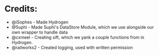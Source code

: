 # Credits:

- @iSophes - Made Hydrogen 
- @5uphi - Made Suphi's DataStore Module, which we use alongside our own wrapper to handle data
- @cxmeel - Creating sift, which we yank a couple functions from in Hydrogen. 
- @railworks2 - Created logging, used with written permission